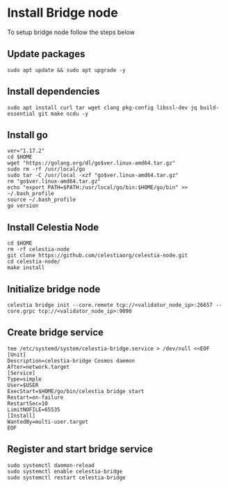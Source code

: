 # Install Bridge node
To setup bridge node follow the steps below

## Update packages
```
sudo apt update && sudo apt upgrade -y
```

## Install dependencies
```
sudo apt install curl tar wget clang pkg-config libssl-dev jq build-essential git make ncdu -y
```

## Install go
```
ver="1.17.2"
cd $HOME
wget "https://golang.org/dl/go$ver.linux-amd64.tar.gz"
sudo rm -rf /usr/local/go
sudo tar -C /usr/local -xzf "go$ver.linux-amd64.tar.gz"
rm "go$ver.linux-amd64.tar.gz"
echo "export PATH=$PATH:/usr/local/go/bin:$HOME/go/bin" >> ~/.bash_profile
source ~/.bash_profile
go version
```

## Install Celestia Node
```
cd $HOME
rm -rf celestia-node
git clone https://github.com/celestiaorg/celestia-node.git
cd celestia-node/
make install
```

## Initialize bridge node
```
celestia bridge init --core.remote tcp://<validator_node_ip>:26657 --core.grpc tcp://<validator_node_ip>:9090
```

## Create bridge service
```
tee /etc/systemd/system/celestia-bridge.service > /dev/null <<EOF
[Unit]
Description=celestia-bridge Cosmos daemon
After=network.target
[Service]
Type=simple
User=$USER
ExecStart=$HOME/go/bin/celestia bridge start
Restart=on-failure
RestartSec=10
LimitNOFILE=65535
[Install]
WantedBy=multi-user.target
EOF
```

## Register and start bridge service
```
sudo systemctl daemon-reload
sudo systemctl enable celestia-bridge
sudo systemctl restart celestia-bridge
```
